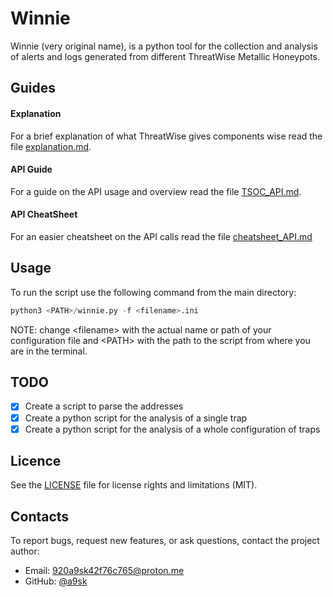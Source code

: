 # Winnie

Winnie (very original name), is a python tool for the collection and analysis of alerts and logs generated from different ThreatWise Metallic Honeypots.

## Guides

#### Explanation

For a brief explanation of what ThreatWise gives components wise read the file [explanation.md](explanation.md).

#### API Guide

For a guide on the API usage and overview read the file [TSOC_API.md](TSOC_API.md).

#### API CheatSheet

For an easier cheatsheet on the API calls read the file [cheatsheet_API.md](cheatsheet_API.md)


## Usage

To run the script use the following command from the main directory:
```python
python3 <PATH>/winnie.py -f <filename>.ini 
```
NOTE: change \<filename> with the actual name or path of your configuration file and \<PATH> with the path to the script from where you are in the terminal.

## TODO

- [x] Create a script to parse the addresses
- [x] Create a python script for the analysis of a single trap
- [x] Create a python script for the analysis of a whole configuration of traps

## Licence

See the [LICENSE](LICENSE.md) file for license rights and limitations (MIT).

## Contacts

To report bugs, request new features, or ask questions, contact the project author:

- Email: 920a9sk42f76c765@proton.me
- GitHub: [@a9sk](https://github.com/a9sk)

